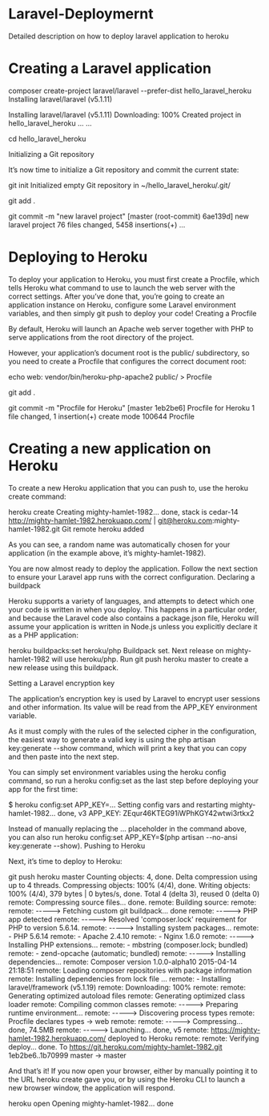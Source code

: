 # Laravel-Deploymernt
Detailed description on how to deploy laravel application to heroku


# Creating a Laravel application

composer create-project laravel/laravel --prefer-dist hello_laravel_heroku Installing laravel/laravel (v5.1.11)

Installing laravel/laravel (v5.1.11) Downloading: 100%
Created project in hello_laravel_heroku ... ...

cd hello_laravel_heroku

Initializing a Git repository

It’s now time to initialize a Git repository and commit the current state:

git init Initialized empty Git repository in ~/hello_laravel_heroku/.git/

git add .

git commit -m "new laravel project" [master (root-commit) 6ae139d] new laravel project 76 files changed, 5458 insertions(+) ...

# Deploying to Heroku

To deploy your application to Heroku, you must first create a Procfile, which tells Heroku what command to use to launch the web server with the correct settings. After you’ve done that, you’re going to create an application instance on Heroku, configure some Laravel environment variables, and then simply git push to deploy your code! Creating a Procfile

By default, Heroku will launch an Apache web server together with PHP to serve applications from the root directory of the project.

However, your application’s document root is the public/ subdirectory, so you need to create a Procfile that configures the correct document root:

echo web: vendor/bin/heroku-php-apache2 public/ > Procfile

git add .

git commit -m "Procfile for Heroku" [master 1eb2be6] Procfile for Heroku 1 file changed, 1 insertion(+) create mode 100644 Procfile

# Creating a new application on Heroku

To create a new Heroku application that you can push to, use the heroku create command:

heroku create Creating mighty-hamlet-1982... done, stack is cedar-14 http://mighty-hamlet-1982.herokuapp.com/ | git@heroku.com:mighty-hamlet-1982.git Git remote heroku added

As you can see, a random name was automatically chosen for your application (in the example above, it’s mighty-hamlet-1982).

You are now almost ready to deploy the application. Follow the next section to ensure your Laravel app runs with the correct configuration. Declaring a buildpack

Heroku supports a variety of languages, and attempts to detect which one your code is written in when you deploy. This happens in a particular order, and because the Laravel code also contains a package.json file, Heroku will assume your application is written in Node.js unless you explicitly declare it as a PHP application:

heroku buildpacks:set heroku/php Buildpack set. Next release on mighty-hamlet-1982 will use heroku/php. Run git push heroku master to create a new release using this buildpack.

Setting a Laravel encryption key

The application’s encryption key is used by Laravel to encrypt user sessions and other information. Its value will be read from the APP_KEY environment variable.

As it must comply with the rules of the selected cipher in the configuration, the easiest way to generate a valid key is using the php artisan key:generate --show command, which will print a key that you can copy and then paste into the next step.

You can simply set environment variables using the heroku config command, so run a heroku config:set as the last step before deploying your app for the first time:

$ heroku config:set APP_KEY=… Setting config vars and restarting mighty-hamlet-1982... done, v3 APP_KEY: ZEqur46KTEG91iWPhKGY42wtwi3rtkx2

Instead of manually replacing the … placeholder in the command above, you can also run heroku config:set APP_KEY=$(php artisan --no-ansi key:generate --show). Pushing to Heroku

Next, it’s time to deploy to Heroku:

git push heroku master Counting objects: 4, done. Delta compression using up to 4 threads. Compressing objects: 100% (4/4), done. Writing objects: 100% (4/4), 379 bytes | 0 bytes/s, done. Total 4 (delta 3), reused 0 (delta 0) remote: Compressing source files... done. remote: Building source: remote: remote: -----> Fetching custom git buildpack... done remote: -----> PHP app detected remote: -----> Resolved 'composer.lock' requirement for PHP to version 5.6.14. remote: -----> Installing system packages... remote: - PHP 5.6.14 remote: - Apache 2.4.10 remote: - Nginx 1.6.0 remote: -----> Installing PHP extensions... remote: - mbstring (composer.lock; bundled) remote: - zend-opcache (automatic; bundled) remote: -----> Installing dependencies... remote: Composer version 1.0.0-alpha10 2015-04-14 21:18:51 remote: Loading composer repositories with package information remote: Installing dependencies from lock file ... remote: - Installing laravel/framework (v5.1.19) remote: Downloading: 100% remote: remote: Generating optimized autoload files remote: Generating optimized class loader remote: Compiling common classes remote: -----> Preparing runtime environment... remote: -----> Discovering process types remote: Procfile declares types -> web remote: remote: -----> Compressing... done, 74.5MB remote: -----> Launching... done, v5 remote: https://mighty-hamlet-1982.herokuapp.com/ deployed to Heroku remote: remote: Verifying deploy... done. To https://git.heroku.com/mighty-hamlet-1982.git 1eb2be6..1b70999 master -> master

And that’s it! If you now open your browser, either by manually pointing it to the URL heroku create gave you, or by using the Heroku CLI to launch a new browser window, the application will respond.

heroku open Opening mighty-hamlet-1982... done
